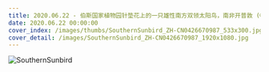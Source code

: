```yaml
---
title: 2020.06.22 - 伯斯国家植物园针垫花上的一只雄性南方双领太阳鸟，南非开普敦 (© Martin Willis/Minden Pictures)
date: 2020.06.22 00:00:00
cover_index: /images/thumbs/SouthernSunbird_ZH-CN0426670987_533x300.jpg
cover_detail: /images/SouthernSunbird_ZH-CN0426670987_1920x1080.jpg
---
```


![SouthernSunbird](/images/SouthernSunbird_ZH-CN0426670987_1920x1080.jpg)
